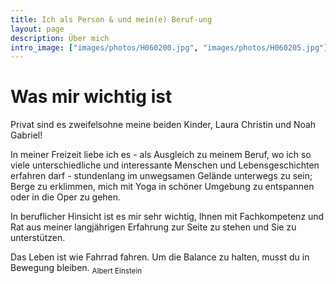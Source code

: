 ```yaml
---
title: Ich als Person & und mein(e) Beruf-ung
layout: page
description: Über mich
intro_image: ["images/photos/H060200.jpg", "images/photos/H060205.jpg"]
---
```


# Was mir wichtig ist

Privat sind es zweifelsohne meine beiden Kinder, Laura Christin und Noah Gabriel!

In meiner Freizeit liebe ich es -  als Ausgleich zu meinem Beruf, wo ich so viele  unterschiedliche und interessante Menschen und Lebensgeschichten erfahren darf -  stundenlang im unwegsamen Gelände unterwegs zu sein; Berge zu erklimmen, mich mit Yoga in schöner Umgebung zu entspannen oder in die Oper zu gehen.

In beruflicher Hinsicht ist es mir sehr wichtig, Ihnen mit Fachkompetenz und Rat aus meiner langjährigen Erfahrung zur Seite zu stehen und Sie zu unterstützen.

Das Leben ist wie Fahrrad fahren. Um die Balance zu halten, musst du in Bewegung bleiben. <sub>Albert Einstein</sub>